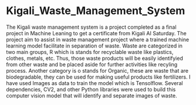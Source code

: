 # Kigali_Waste_Management_System
The Kigali waste management system is a project completed as a final project in Machine Leaning to get a certificate from Kigali AI Saturday.
The project aim to assist in waste management project where a trained machine learning model facilitate in separation of waste.
Waste are categorized in two main groups, R which is stands for recyclable waste like plastics, clothes, metals, etc. Thus, those waste products will be easily identifyied from other waste and be placed aside for further activities like recyling process.
Another category is o stands for Organic, these are waste that are biodegradable, they can be used for making useful products like fertilizers.
I have used Images as data to train the model which is Tensolflow.
Several dependencies, CV2, and other Python libraries were used to build this computer vision model that will identify and separate images of waste.
